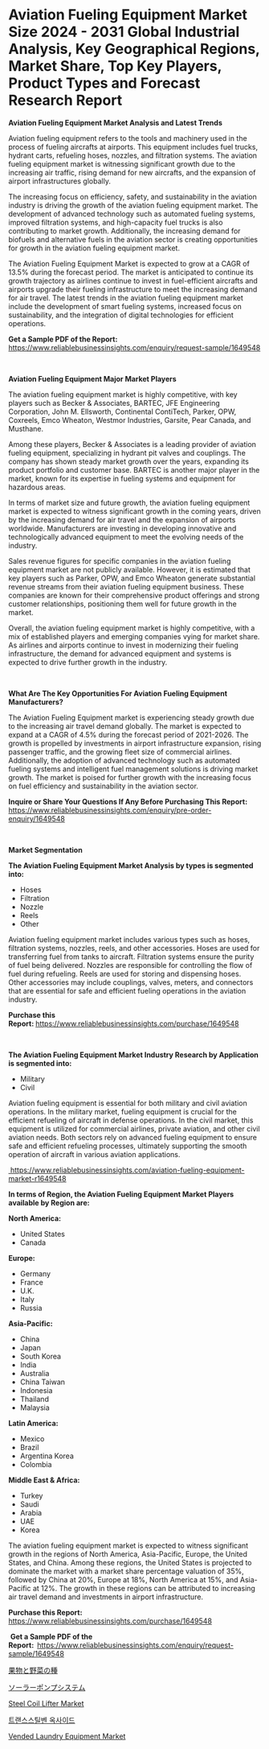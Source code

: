 <p><h1>Aviation Fueling Equipment Market Size 2024 - 2031 Global Industrial Analysis, Key Geographical Regions, Market Share, Top Key Players, Product Types and Forecast Research Report</h1></p><p><strong>Aviation Fueling Equipment Market Analysis and Latest Trends</strong></p>
<p><p>Aviation fueling equipment refers to the tools and machinery used in the process of fueling aircrafts at airports. This equipment includes fuel trucks, hydrant carts, refueling hoses, nozzles, and filtration systems. The aviation fueling equipment market is witnessing significant growth due to the increasing air traffic, rising demand for new aircrafts, and the expansion of airport infrastructures globally.</p><p>The increasing focus on efficiency, safety, and sustainability in the aviation industry is driving the growth of the aviation fueling equipment market. The development of advanced technology such as automated fueling systems, improved filtration systems, and high-capacity fuel trucks is also contributing to market growth. Additionally, the increasing demand for biofuels and alternative fuels in the aviation sector is creating opportunities for growth in the aviation fueling equipment market.</p><p>The Aviation Fueling Equipment Market is expected to grow at a CAGR of 13.5% during the forecast period. The market is anticipated to continue its growth trajectory as airlines continue to invest in fuel-efficient aircrafts and airports upgrade their fueling infrastructure to meet the increasing demand for air travel. The latest trends in the aviation fueling equipment market include the development of smart fueling systems, increased focus on sustainability, and the integration of digital technologies for efficient operations.</p></p>
<p><strong>Get a Sample PDF of the Report:&nbsp;</strong> <a href="https://www.reliablebusinessinsights.com/enquiry/request-sample/1649548">https://www.reliablebusinessinsights.com/enquiry/request-sample/1649548</a></p>
<p>&nbsp;</p>
<p><strong>Aviation Fueling Equipment Major Market Players</strong></p>
<p><p>The aviation fueling equipment market is highly competitive, with key players such as Becker & Associates, BARTEC, JFE Engineering Corporation, John M. Ellsworth, Continental ContiTech, Parker, OPW, Coxreels, Emco Wheaton, Westmor Industries, Garsite, Pear Canada, and Musthane. </p><p>Among these players, Becker & Associates is a leading provider of aviation fueling equipment, specializing in hydrant pit valves and couplings. The company has shown steady market growth over the years, expanding its product portfolio and customer base. BARTEC is another major player in the market, known for its expertise in fueling systems and equipment for hazardous areas. </p><p>In terms of market size and future growth, the aviation fueling equipment market is expected to witness significant growth in the coming years, driven by the increasing demand for air travel and the expansion of airports worldwide. Manufacturers are investing in developing innovative and technologically advanced equipment to meet the evolving needs of the industry.</p><p>Sales revenue figures for specific companies in the aviation fueling equipment market are not publicly available. However, it is estimated that key players such as Parker, OPW, and Emco Wheaton generate substantial revenue streams from their aviation fueling equipment business. These companies are known for their comprehensive product offerings and strong customer relationships, positioning them well for future growth in the market. </p><p>Overall, the aviation fueling equipment market is highly competitive, with a mix of established players and emerging companies vying for market share. As airlines and airports continue to invest in modernizing their fueling infrastructure, the demand for advanced equipment and systems is expected to drive further growth in the industry.</p></p>
<p>&nbsp;</p>
<p><strong>What Are The Key Opportunities For Aviation Fueling Equipment Manufacturers?</strong></p>
<p><p>The Aviation Fueling Equipment market is experiencing steady growth due to the increasing air travel demand globally. The market is expected to expand at a CAGR of 4.5% during the forecast period of 2021-2026. The growth is propelled by investments in airport infrastructure expansion, rising passenger traffic, and the growing fleet size of commercial airlines. Additionally, the adoption of advanced technology such as automated fueling systems and intelligent fuel management solutions is driving market growth. The market is poised for further growth with the increasing focus on fuel efficiency and sustainability in the aviation sector.</p></p>
<p><strong>Inquire or Share Your Questions If Any Before Purchasing This Report:</strong> <a href="https://www.reliablebusinessinsights.com/enquiry/pre-order-enquiry/1649548">https://www.reliablebusinessinsights.com/enquiry/pre-order-enquiry/1649548</a></p>
<p>&nbsp;</p>
<p><strong>Market Segmentation</strong></p>
<p><strong>The Aviation Fueling Equipment Market Analysis by types is segmented into:</strong></p>
<p><ul><li>Hoses</li><li>Filtration</li><li>Nozzle</li><li>Reels</li><li>Other</li></ul></p>
<p><p>Aviation fueling equipment market includes various types such as hoses, filtration systems, nozzles, reels, and other accessories. Hoses are used for transferring fuel from tanks to aircraft. Filtration systems ensure the purity of fuel being delivered. Nozzles are responsible for controlling the flow of fuel during refueling. Reels are used for storing and dispensing hoses. Other accessories may include couplings, valves, meters, and connectors that are essential for safe and efficient fueling operations in the aviation industry.</p></p>
<p><strong>Purchase this Report:&nbsp;</strong><a href="https://www.reliablebusinessinsights.com/purchase/1649548">https://www.reliablebusinessinsights.com/purchase/1649548</a></p>
<p>&nbsp;</p>
<p><strong>The Aviation Fueling Equipment Market Industry Research by Application is segmented into:</strong></p>
<p><ul><li>Military</li><li>Civil</li></ul></p>
<p><p>Aviation fueling equipment is essential for both military and civil aviation operations. In the military market, fueling equipment is crucial for the efficient refueling of aircraft in defense operations. In the civil market, this equipment is utilized for commercial airlines, private aviation, and other civil aviation needs. Both sectors rely on advanced fueling equipment to ensure safe and efficient refueling processes, ultimately supporting the smooth operation of aircraft in various aviation applications.</p></p>
<p><a href="https://www.reliablebusinessinsights.com/aviation-fueling-equipment-market-r1649548">&nbsp;https://www.reliablebusinessinsights.com/aviation-fueling-equipment-market-r1649548</a></p>
<p><strong>In terms of Region, the Aviation Fueling Equipment Market Players available by Region are:</strong></p>
<p>
    <p> <strong> North America: </strong>
        <ul>
            <li>United States</li>
            <li>Canada</li>
        </ul>
        </p> 
    <p> <strong> Europe: </strong>
        <ul>
            <li>Germany</li>
            <li>France</li>
            <li>U.K.</li>
            <li>Italy</li>
            <li>Russia</li>
        </ul>
        </p> 
    <p> <strong> Asia-Pacific: </strong>
        <ul>
            <li>China</li>
            <li>Japan</li>
            <li>South Korea</li>
            <li>India</li>
            <li>Australia</li>
            <li>China Taiwan</li>
            <li>Indonesia</li>
            <li>Thailand</li>
            <li>Malaysia</li>
        </ul>
        </p> 
    <p> <strong> Latin America: </strong>
        <ul>
            <li>Mexico</li>
            <li>Brazil</li>
            <li>Argentina Korea</li>
            <li>Colombia</li>
        </ul>
        </p> 
    <p> <strong> Middle East & Africa: </strong>
        <ul>
            <li>Turkey</li>
            <li>Saudi</li>
            <li>Arabia</li>
            <li>UAE</li>
            <li>Korea</li>
        </ul>
    </p>
    </p>
<p><p>The aviation fueling equipment market is expected to witness significant growth in the regions of North America, Asia-Pacific, Europe, the United States, and China. Among these regions, the United States is projected to dominate the market with a market share percentage valuation of 35%, followed by China at 20%, Europe at 18%, North America at 15%, and Asia-Pacific at 12%. The growth in these regions can be attributed to increasing air travel demand and investments in airport infrastructure.</p></p>
<p><strong>Purchase this Report: </strong><a href="https://www.reliablebusinessinsights.com/purchase/1649548">https://www.reliablebusinessinsights.com/purchase/1649548</a></p>
<p>&nbsp;<strong>Get a Sample PDF of the Report:&nbsp;&nbsp;</strong><a href="https://www.reliablebusinessinsights.com/enquiry/request-sample/1649548">https://www.reliablebusinessinsights.com/enquiry/request-sample/1649548</a></p>
<p><strong></strong></p>
<p><p><a href="https://github.com/SarahFahey88/Market-Research-Report-List-2/blob/main/5451555155906.md">果物と野菜の種</a></p><p><a href="https://medium.com/@diegoskiles2023/%E3%82%BD%E3%83%BC%E3%83%A9%E3%83%BC%E3%83%9D%E3%83%B3%E3%83%94%E3%83%B3%E3%82%B0%E3%82%B7%E3%82%B9%E3%83%86%E3%83%A0%E5%B8%82%E5%A0%B4-2024%E5%B9%B4%E3%81%8B%E3%82%892031%E5%B9%B4%E3%81%AE%E3%82%B0%E3%83%AD%E3%83%BC%E3%83%90%E3%83%AB%E5%B8%82%E5%A0%B4%E5%8B%95%E5%90%91%E3%81%A8%E8%B2%A9%E5%A3%B2%E3%83%88%E3%83%AC%E3%83%B3%E3%83%89-ccfcf1fb7794">ソーラーポンプシステム</a></p><p><a href="https://issuu.com/reportprime-2/docs/steel-coil-lifter-market-size-2030.pptx">Steel Coil Lifter Market</a></p><p><a href="https://github.com/TimmyMann6767/Market-Research-Report-List-2/blob/main/6545809166533.md">트랜스스틸벤 옥사이드</a></p><p><a href="https://github.com/bushilahore52/Market-Research-Report-List-1/blob/main/vended-laundry-equipment-market.md">Vended Laundry Equipment Market</a></p></p>